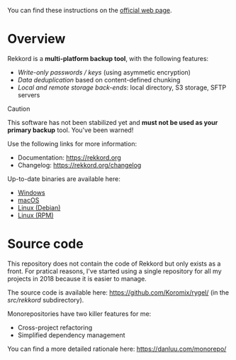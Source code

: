 You can find these instructions on the [official web page](https://rekkord.org).

# Overview

Rekkord is a **multi-platform backup tool**, with the following features:

- *Write-only passwords / keys* (using asymmetic encryption)
- *Data deduplication* based on content-defined chunking
- *Local and remote storage back-ends*: local directory, S3 storage, SFTP servers

> [!CAUTION]
> This software has not been stabilized yet and **must not be used as your primary backup** tool. You've been warned!

Use the following links for more information:

- Documentation: https://rekkord.org
- Changelog: https://rekkord.org/changelog

Up-to-date binaries are available here:

- [Windows](https://download.koromix.dev/windows/)
- [macOS](https://download.koromix.dev/macos/)
- [Linux (Debian)](https://rekkord.org/start#linux-debian)
- [Linux (RPM)](https://rekkord.org/start#linux-rpm)

# Source code

This repository does not contain the code of Rekkord but only exists as a front. For pratical reasons, I've started using a single repository for all my projects in 2018 because it is easier to manage.

The source code is available here: https://github.com/Koromix/rygel/ (in the *src/rekkord* subdirectory).

Monorepositories have two killer features for me:

- Cross-project refactoring
- Simplified dependency management

You can find a more detailed rationale here: https://danluu.com/monorepo/
